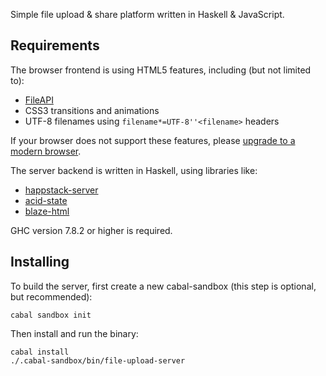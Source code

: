 Simple file upload & share platform written in Haskell & JavaScript.

Requirements
---

The browser frontend is using HTML5 features, including (but not limited to):

* [FileAPI](http://www.w3.org/TR/FileAPI/)
* CSS3 transitions and animations
* UTF-8 filenames using `filename*=UTF-8''<filename>` headers

If your browser does not support these features, please [upgrade to a modern
browser](http://browsehappy.com/).

The server backend is written in Haskell, using libraries like:

* [happstack-server](https://hackage.haskell.org/package/happstack-server)
* [acid-state](http://hackage.haskell.org/package/acid-state)
* [blaze-html](http://hackage.haskell.org/package/blaze-html)

GHC version 7.8.2 or higher is required.

Installing
---

To build the server, first create a new cabal-sandbox (this step is optional,
but recommended):

```
cabal sandbox init
```

Then install and run the binary:

```
cabal install
./.cabal-sandbox/bin/file-upload-server
```
